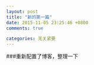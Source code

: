 ```yaml
---
layout: post
title: "新的第一篇"
date: 2015-11-05 23:25:46 +0800
comments: true

categories: 无关紧要
---
```

###重新配置了博客，整理一下
